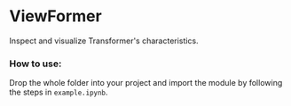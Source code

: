# ViewFormer
Inspect and visualize Transformer's characteristics.

### How to use:
Drop the whole folder into your project and import the module by following the steps in ```example.ipynb```.


